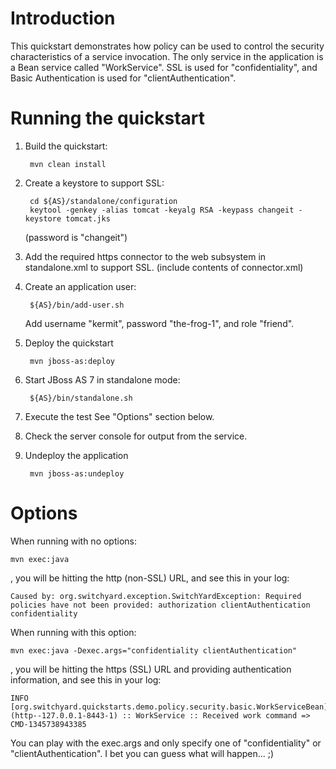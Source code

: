 Introduction
============
This quickstart demonstrates how policy can be used to control the security characteristics of a
service invocation.  The only service in the application is a Bean service called "WorkService".
SSL is used for "confidentiality", and Basic Authentication is used for "clientAuthentication".


Running the quickstart
======================

1. Build the quickstart:

        mvn clean install

2. Create a keystore to support SSL:

        cd ${AS}/standalone/configuration
        keytool -genkey -alias tomcat -keyalg RSA -keypass changeit -keystore tomcat.jks

    (password is "changeit")
3. Add the required https connector to the web subsystem in standalone.xml to support SSL. (include contents of connector.xml)
4. Create an application user:

	    ${AS}/bin/add-user.sh

    Add username "kermit", password "the-frog-1", and role "friend".
5. Deploy the quickstart

        mvn jboss-as:deploy

6. Start JBoss AS 7 in standalone mode:

        ${AS}/bin/standalone.sh

7. Execute the test
    See "Options" section below.
8. Check the server console for output from the service.
9. Undeploy the application

        mvn jboss-as:undeploy

Options
=======

When running with no options:

    mvn exec:java

, you will be hitting the http (non-SSL) URL, and see this in your log:

    Caused by: org.switchyard.exception.SwitchYardException: Required policies have not been provided: authorization clientAuthentication confidentiality

When running with this option:

    mvn exec:java -Dexec.args="confidentiality clientAuthentication"

, you will be hitting the https (SSL) URL and providing authentication information, and see this in your log:

    INFO  [org.switchyard.quickstarts.demo.policy.security.basic.WorkServiceBean] (http--127.0.0.1-8443-1) :: WorkService :: Received work command => CMD-1345738943385

You can play with the exec.args and only specify one of "confidentiality" or "clientAuthentication". I bet you can guess what will happen... ;)
